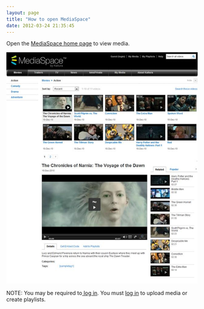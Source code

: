 ```yaml
---
layout: page
title: "How to open MediaSpace"
date: 2012-03-24 21:35:45
---
```


Open the [MediaSpace home page][1] to view media.

 [1]: http://mediaspace3.kaltura.com/media

<img src="../../assets/376.img">

<p class="mce-note-graphic">
  NOTE: You may be required to<a href="http://knowledge.kaltura.com/faq/how-log-mediaspace" target="_blank" title="How to log in to MediaSpace?"> log in</a>. You must <a href="http://knowledge.kaltura.com/faq/how-log-mediaspace" target="_blank" title="How to log in to MediaSpace?">log in</a> to upload media or create playlists.
</p>
